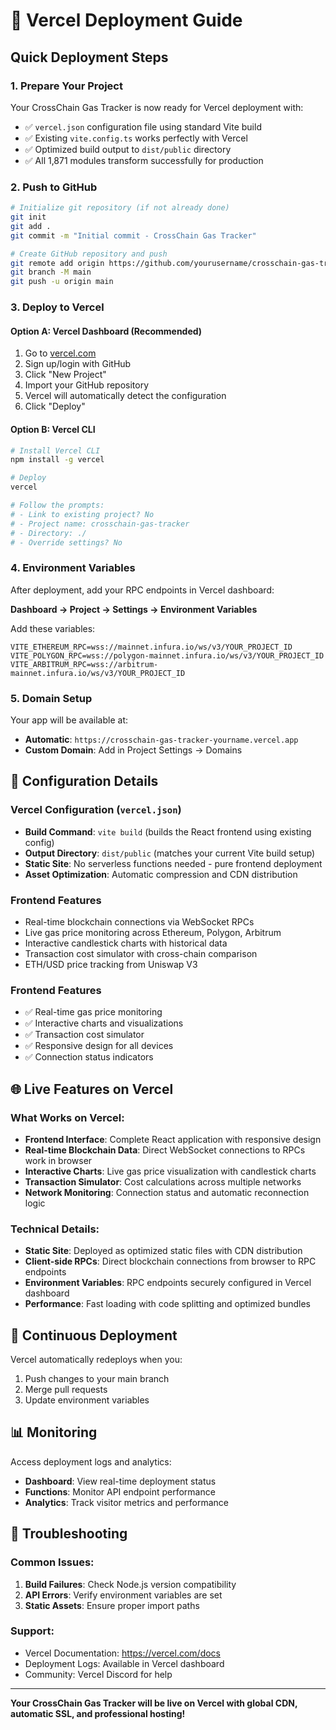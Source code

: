 # 🚀 Vercel Deployment Guide

## Quick Deployment Steps

### 1. Prepare Your Project
Your CrossChain Gas Tracker is now ready for Vercel deployment with:
- ✅ `vercel.json` configuration file using standard Vite build
- ✅ Existing `vite.config.ts` works perfectly with Vercel
- ✅ Optimized build output to `dist/public` directory
- ✅ All 1,871 modules transform successfully for production

### 2. Push to GitHub
```bash
# Initialize git repository (if not already done)
git init
git add .
git commit -m "Initial commit - CrossChain Gas Tracker"

# Create GitHub repository and push
git remote add origin https://github.com/yourusername/crosschain-gas-tracker.git
git branch -M main
git push -u origin main
```

### 3. Deploy to Vercel

#### Option A: Vercel Dashboard (Recommended)
1. Go to [vercel.com](https://vercel.com)
2. Sign up/login with GitHub
3. Click "New Project"
4. Import your GitHub repository
5. Vercel will automatically detect the configuration
6. Click "Deploy"

#### Option B: Vercel CLI
```bash
# Install Vercel CLI
npm install -g vercel

# Deploy
vercel

# Follow the prompts:
# - Link to existing project? No
# - Project name: crosschain-gas-tracker
# - Directory: ./
# - Override settings? No
```

### 4. Environment Variables
After deployment, add your RPC endpoints in Vercel dashboard:

**Dashboard → Project → Settings → Environment Variables**

Add these variables:
```
VITE_ETHEREUM_RPC=wss://mainnet.infura.io/ws/v3/YOUR_PROJECT_ID
VITE_POLYGON_RPC=wss://polygon-mainnet.infura.io/ws/v3/YOUR_PROJECT_ID
VITE_ARBITRUM_RPC=wss://arbitrum-mainnet.infura.io/ws/v3/YOUR_PROJECT_ID
```

### 5. Domain Setup
Your app will be available at:
- **Automatic**: `https://crosschain-gas-tracker-yourname.vercel.app`
- **Custom Domain**: Add in Project Settings → Domains

## 🔧 Configuration Details

### Vercel Configuration (`vercel.json`)
- **Build Command**: `vite build` (builds the React frontend using existing config)
- **Output Directory**: `dist/public` (matches your current Vite build setup)
- **Static Site**: No serverless functions needed - pure frontend deployment
- **Asset Optimization**: Automatic compression and CDN distribution

### Frontend Features
- Real-time blockchain connections via WebSocket RPCs
- Live gas price monitoring across Ethereum, Polygon, Arbitrum
- Interactive candlestick charts with historical data
- Transaction cost simulator with cross-chain comparison
- ETH/USD price tracking from Uniswap V3

### Frontend Features
- ✅ Real-time gas price monitoring
- ✅ Interactive charts and visualizations
- ✅ Transaction cost simulator
- ✅ Responsive design for all devices
- ✅ Connection status indicators

## 🌐 Live Features on Vercel

### What Works on Vercel:
- **Frontend Interface**: Complete React application with responsive design
- **Real-time Blockchain Data**: Direct WebSocket connections to RPCs work in browser
- **Interactive Charts**: Live gas price visualization with candlestick charts
- **Transaction Simulator**: Cost calculations across multiple networks
- **Network Monitoring**: Connection status and automatic reconnection logic

### Technical Details:
- **Static Site**: Deployed as optimized static files with CDN distribution
- **Client-side RPCs**: Direct blockchain connections from browser to RPC endpoints
- **Environment Variables**: RPC endpoints securely configured in Vercel dashboard
- **Performance**: Fast loading with code splitting and optimized bundles

## 🔄 Continuous Deployment

Vercel automatically redeploys when you:
1. Push changes to your main branch
2. Merge pull requests
3. Update environment variables

## 📊 Monitoring

Access deployment logs and analytics:
- **Dashboard**: View real-time deployment status
- **Functions**: Monitor API endpoint performance  
- **Analytics**: Track visitor metrics and performance

## 🚨 Troubleshooting

### Common Issues:
1. **Build Failures**: Check Node.js version compatibility
2. **API Errors**: Verify environment variables are set
3. **Static Assets**: Ensure proper import paths

### Support:
- Vercel Documentation: https://vercel.com/docs
- Deployment Logs: Available in Vercel dashboard
- Community: Vercel Discord for help

---

**Your CrossChain Gas Tracker will be live on Vercel with global CDN, automatic SSL, and professional hosting!**